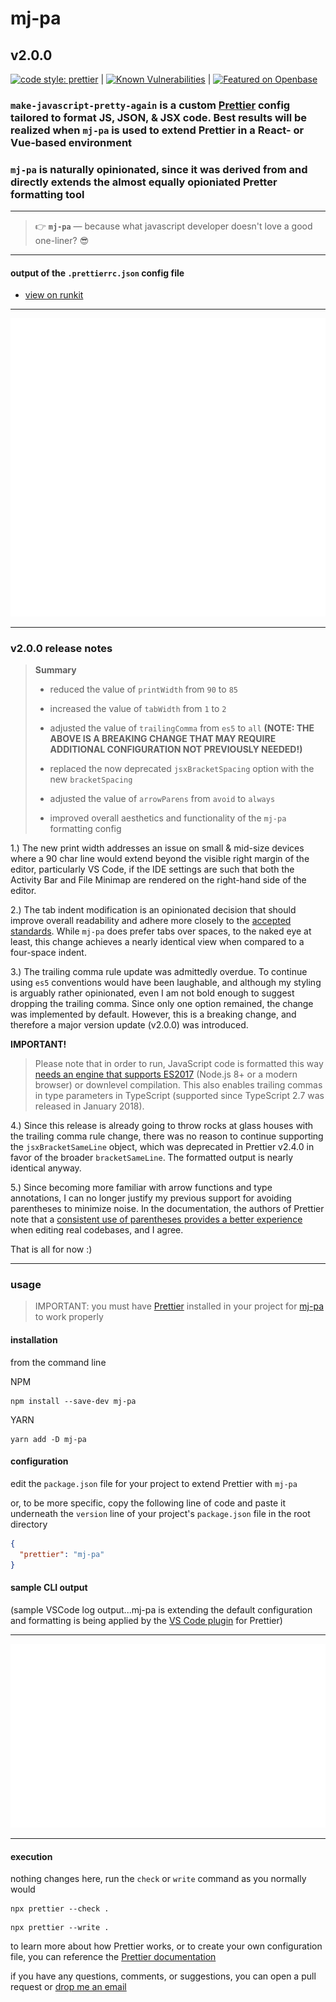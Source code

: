 # mj-pa

## v2.0.0

[![code style: prettier](https://img.shields.io/badge/code_style-prettier-ff69b4.svg?style=flat-square)](https://github.com/prettier/prettier) | [![Known Vulnerabilities](https://snyk.io/test/github/killshot13/mj-pa/badge.svg)](https://snyk.io/test/github/killshot13/mj-pa) | [![Featured on Openbase](https://badges.openbase.com/js/featured/mj-pa.svg?style=openbase&token=8KO/as8Uw+yL8WMwdVQgOx3aguSx5wE9/WtSp6CYg9Q=)](https://openbase.com/js/mj-pa?utm_source=embedded&amp;utm_medium=badge&amp;utm_campaign=rate-badge)

### `make-javascript-pretty-again` is a custom [Prettier](https://prettier.io) config tailored to format JS, JSON, & JSX code. Best results will be realized when `mj-pa` is used to extend Prettier in a React- or Vue-based environment

### `mj-pa` is naturally opinionated, since it was derived from and directly extends the almost equally opioniated Pretter formatting tool

---

> 👉 **`mj-pa`** — because what javascript developer doesn't love a good one-liner? 😎

---

#### output of the `.prettierrc.json` config file

- [view on runkit](https://runkit.com/killshot13/mj-pa-runkit/2.0.0)

---

![output of the `.prettierrc.json` config file](https://github.com/killshot13/mj-pa/raw/main/resources/config.svg)

---

### v2.0.0 release notes

> **Summary**
>
> - reduced the value of `printWidth` from `90` to `85`
>
> - increased the value of `tabWidth` from `1` to `2`
>
> - adjusted the value of `trailingComma` from `es5` to `all`
> **(NOTE: THE ABOVE IS A BREAKING CHANGE THAT MAY REQUIRE ADDITIONAL CONFIGURATION NOT PREVIOUSLY NEEDED!)**
>
> - replaced the now deprecated `jsxBracketSpacing` option with the new `bracketSpacing`
>
> - adjusted the value of `arrowParens` from `avoid` to `always`
>
> - improved overall aesthetics and functionality of the `mj-pa` formatting config

1.) The new print width addresses an issue on small & mid-size devices where a 90 char line would extend beyond the visible right margin of the editor, particularly VS Code, if the IDE settings are such that both the Activity Bar and File Minimap are rendered on the right-hand side of the editor.

2.) The tab indent modification is an opinionated decision that should improve overall readability and adhere more closely to the [accepted standards](https://google.github.io/styleguide/jsguide.html#formatting-indent). While `mj-pa` does prefer tabs over spaces, to the naked eye at least, this change achieves a nearly identical view when compared to a four-space indent.

3.) The trailing comma rule update was admittedly overdue. To continue using `es5` conventions would have been laughable, and although my styling is arguably rather opinionated, even I am not bold enough to suggest dropping the trailing comma. Since only one option remained, the change was implemented by default. However, this is a breaking change, and therefore a major version update (v2.0.0) was introduced.

**IMPORTANT!**

> Please note that in order to run, JavaScript code is formatted this way [needs an engine that supports ES2017](https://prettier.io/docs/en/options.html#trailing-commas) (Node.js 8+ or a modern browser) or downlevel compilation. This also enables trailing commas in type parameters in TypeScript (supported since TypeScript 2.7 was released in January 2018).

4.) Since this release is already going to throw rocks at glass houses with the trailing comma rule change, there was no reason to continue supporting the `jsxBracketSameLine` object, which was deprecated in Prettier v2.4.0 in favor of the broader `bracketSameLine`. The formatted output is nearly identical anyway.

5.) Since becoming more familiar with arrow functions and type annotations, I can no longer justify my previous support for avoiding parentheses to minimize noise. In the documentation, the authors of Prettier note that a [consistent use of parentheses provides a better experience](https://prettier.io/docs/en/options.html#arrow-function-parentheses) when editing real codebases, and I agree.

That is all for now :)

---

### usage

> IMPORTANT: you must have [Prettier](https://www.npmjs.com/package/prettier) installed in your project for [mj-pa](https://www.npmjs.com/package/mj-pa) to work properly

#### installation

from the command line

NPM

```shell
npm install --save-dev mj-pa
```

YARN

```shell
yarn add -D mj-pa
```

#### configuration

edit the `package.json` file for your project to extend Prettier with `mj-pa`

or, to be more specific, copy the following line of code and paste it underneath the `version` line of your project's `package.json` file in the root directory

```json
{
  "prettier": "mj-pa"
}
```

#### sample CLI output

(sample VSCode log output...mj-pa is extending the default configuration and formatting is being applied by the [VS Code plugin](https://marketplace.visualstudio.com/items?itemName=esbenp.prettier-vscode) for Prettier)

---
  
![sample VSCode log output...mj-pa is extending the default configuration and formatting is being applied by the VS Code plugin for Prettier.](https://github.com/killshot13/mj-pa/blob/main/resources/mjpa-vscode-output.svg)

---

#### execution

nothing changes here, run the `check` or `write` command as you normally would

```shell
npx prettier --check .
```

```shell
npx prettier --write .
```

to learn more about how Prettier works, or to create your own configuration file, you can reference the [Prettier documentation](https://prettier.io/docs/en/index.html)

if you have any questions, comments, or suggestions, you can open a pull request or [drop me an email](mailto:dmreh@outlook.com)
